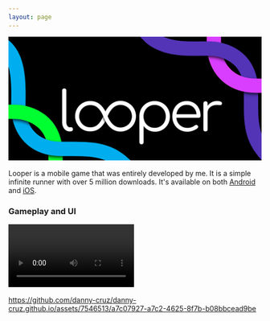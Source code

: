 ```yaml
---
layout: page
---
```

<img src="looper_Promo_1024x500.png?raw=true"/>

Looper is a mobile game that was entirely developed by me. It is a simple infinite runner with over 5 million downloads. It's available on both [Android](https://play.google.com/store/apps/details?id=io.danielcruz.sines&hl=en_US&gl=US) and [iOS](https://apps.apple.com/us/app/looper-minimal-infinite-runner/id1265535862).



### Gameplay and UI

<video src="https://github.com/danny-cruz/danny-cruz.github.io/assets/7546513/a7c07927-a7c2-4625-8f7b-b08bbcead9be" controls="controls" style="max-width: 250px;">
</video>





https://github.com/danny-cruz/danny-cruz.github.io/assets/7546513/a7c07927-a7c2-4625-8f7b-b08bbcead9be

